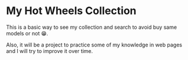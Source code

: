 # My Hot Wheels Collection

This is a basic way to see my collection and search to avoid buy same models or not :grin:.

Also, it will be a project to practice some of my knowledge in web pages and I will try to improve it over time.
